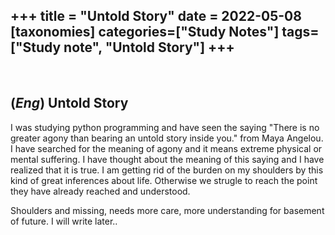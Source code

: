 +++
title = "Untold Story"
date = 2022-05-08
[taxonomies]
categories=["Study Notes"]
tags=["Study note", "Untold Story"]
+++
---
<br>

## (*Eng*) Untold Story
I was studying python programming and have seen the saying "There is no greater agony than bearing an untold story inside you." from Maya Angelou. I have searched for the meaning of agony and it means extreme physical or mental suffering. I have thought about the meaning of this saying and I have realized that it is true. I am getting rid of the burden on my shoulders by this kind of great inferences about life. Otherwise we strugle to reach the point they have already reached and understood.

Shoulders and missing, needs more care, more understanding for basement of future. I will write later..
